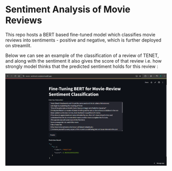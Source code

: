 # Sentiment Analysis of Movie Reviews

This repo hosts a BERT based fine-tuned model which classifies movie reviews into sentiments - positive and negative, which is further deployed on streamlit.

Below we can see an example of the classification of a review of TENET, and along with the sentiment it also gives the score of that review i.e. how strongly model thinks that the predicted sentiment holds for this review :

![image alt](https://github.com/rishabh-vr/Sentiment_Analysis/blob/main/BERT-Streamlit.png?raw=true)
